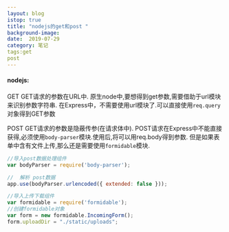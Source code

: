 ```yaml
---
layout: blog
istop: true
title: "nodejs的get和post "
background-image: 
date:  2019-07-29
category: 笔记
tags:get
post
---
```


#### nodejs:

GET
GET请求的参数在URL中.
原生node中,要想得到get参数,需要借助于url模块来识别参数字符串.
在Express中，不需要使用url模块了.可以直接使用`req.query`对象得到GET参数

POST
GET请求的参数是隐蔽传参(在请求体中).
POST请求在Express中不能直接获得,必须使用`body-parser`模块.使用后,将可以用req.body得到参数.
但是如果表单中含有文件上传,那么还是需要使用`formidable`模块.

```js
//导入post数据处理组件
var bodyParser = require('body-parser');

//  解析 post数据
app.use(bodyParser.urlencoded({ extended: false }));

//导入上传下载组件
var formidable = require('formidable');
//创建formidable对象
var form = new formidable.IncomingForm();
form.uploadDir = "./static/uploads";
```



